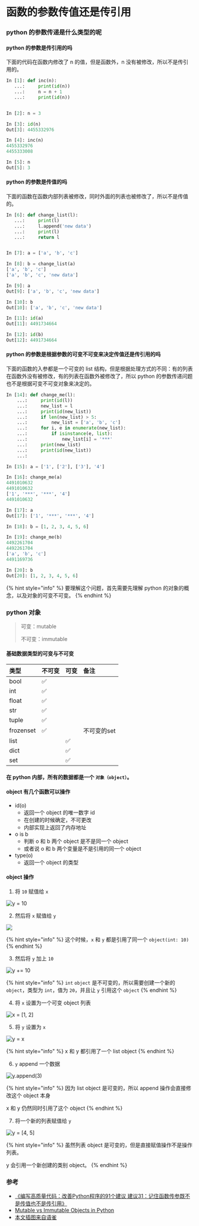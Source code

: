 # 函数的参数传值还是传引用

### python 的参数传递是什么类型的呢

#### python 的参数是传引用的吗

下面的代码在函数内修改了 n 的值，但是函数外，n 没有被修改，所以不是传引用的。

```python
In [1]: def inc(n):
   ...:     print(id(n))
   ...:     n = n + 1
   ...:     print(id(n))


In [2]: n = 3

In [3]: id(n)
Out[3]: 4455332976

In [4]: inc(n)
4455332976
4455333008

In [5]: n
Out[5]: 3
```

#### python 的参数是传值的吗

下面的函数在函数内部列表被修改，同时外面的列表也被修改了，所以不是传值的。

```python
In [6]: def change_list(l):
   ...:     print(l)
   ...:     l.append('new data')
   ...:     print(l)
   ...:     return l


In [7]: a = ['a', 'b', 'c']

In [8]: b = change_list(a)
['a', 'b', 'c']
['a', 'b', 'c', 'new data']

In [9]: a
Out[9]: ['a', 'b', 'c', 'new data']

In [10]: b
Out[10]: ['a', 'b', 'c', 'new data']

In [11]: id(a)
Out[11]: 4491734664

In [12]: id(b)
Out[12]: 4491734664
```

#### python 的参数是根据参数的可变不可变来决定传值还是传引用的吗

下面的函数的入参都是一个可变的 list 结构，但是根据处理方式的不同：有的列表在函数外没有被修改，有的列表在函数外被修改了，所以 python 的参数传递问题也不是根据可变不可变对象来决定的。

```python
In [14]: def change_me(l):
    ...:     print(id(l))
    ...:     new_list = l
    ...:     print(id(new_list))
    ...:     if len(new_list) > 5:
    ...:         new_list = ['a', 'b', 'c']
    ...:     for i, e in enumerate(new_list):
    ...:         if isinstance(e, list):
    ...:             new_list[i] = '***'
    ...:     print(new_list)
    ...:     print(id(new_list))
    ...:

In [15]: a = ['1', ['2'], ['3'], '4']

In [16]: change_me(a)
4491010632
4491010632
['1', '***', '***', '4']
4491010632

In [17]: a
Out[17]: ['1', '***', '***', '4']

In [18]: b = [1, 2, 3, 4, 5, 6]

In [19]: change_me(b)
4492261704
4492261704
['a', 'b', 'c']
4491169736

In [20]: b
Out[20]: [1, 2, 3, 4, 5, 6]
```

{% hint style="info" %}
要理解这个问题，首先需要先理解 python 的对象的概念，以及对象的可变不可变。
{% endhint %}

### python 对象

> 可变：mutable
>
> 不可变：immutable

#### 基础数据类型的可变与不可变

| 类型 | 不可变 | 可变 | 备注 |
| :--- | :--- | :--- | :--- |
| bool | ✅ |  |  |
| int | ✅ |  |  |
| float | ✅ |  |  |
| str | ✅ |  |  |
| tuple | ✅ |  |  |
| frozenset | ✅ |  | 不可变的set |
| list |  | ✅ |  |
| dict |  | ✅ |  |
| set |  | ✅ |  |

#### 在 python 内部，所有的数据都是一个 `对象（object）`。

#### object 有几个函数可以操作

* id\(o\)
  * 返回一个 object 的唯一数字 id
  * 在创建的时候确定，不可更改
  * 内部实现上返回了内存地址
* o is b
  * 判断 o 和 b 两个 object 是不是同一个 object
  * 或者说 o 和 b 两个变量是不是引用的同一个 object
* type\(o\)
  * 返回一个 object 的类型

#### object 操作

1. 将 `10` 赋值给 `x`

![y = 10](https://cdn.nlark.com/yuque/__graphviz/579ec1790f041c672935145ccc5452ee.svg)

2. 然后将 `x` 赋值给 `y`

![](https://cdn.nlark.com/yuque/__graphviz/48bc84a2bb3467f8fb91000015a02838.svg)

{% hint style="info" %}
这个时候，`x` 和 `y` 都是引用了同一个 `object(int: 10)`
{% endhint %}

3. 然后将 `y` 加上 `10`

![y += 10](https://cdn.nlark.com/yuque/__graphviz/1665d3c3600152a84c56e964e73a1032.svg)

{% hint style="info" %}
`int` `object` 是不可变的，所以需要创建一个新的 `object`，类型为 `int`，值为 `20`，并且让 `y` 引用这个 `object`
{% endhint %}

4. 将 `x` 设置为一个可变 object 列表

![x = \[1, 2\]](https://cdn.nlark.com/yuque/__graphviz/0262a6ddfbdaecb8761d60484ff9e317.svg)

5. 将 `y` 设置为 `x`

![y = x](https://cdn.nlark.com/yuque/__graphviz/e8c4f04b217c2fd202a138b9c0c440b4.svg)

{% hint style="info" %}
x 和 y 都引用了一个 list object
{% endhint %}

6. `y` append 一个数据

![y.append\(3\)](https://cdn.nlark.com/yuque/__graphviz/e5c49b40390873bc30053b5c9be92da4.svg)

{% hint style="info" %}
因为 list object 是可变的，所以 append 操作会直接修改这个 object 本身

x 和 y 仍然同时引用了这个 object
{% endhint %}

7. 将一个新的列表赋值给 `y`

![y = \[4, 5\]](https://cdn.nlark.com/yuque/__graphviz/d1d09f3dc07dc5bd558702280e03442b.svg)

{% hint style="info" %}
虽然列表 object 是可变的，但是直接赋值操作不是操作列表。

y 会引用一个新创建的类别 object。
{% endhint %}









### 参考

* [《编写高质量代码：改善Python程序的91个建议 建议31：记住函数传参既不是传值也不是传引用》](https://weread.qq.com/web/reader/a773170597d8e93668ebfcfk3f131c022583d0efb2c4298)
* [Mutable vs Immutable Objects in Python](https://medium.com/@meghamohan/mutable-and-immutable-side-of-python-c2145cf72747)
* [本文插图来自语雀](https://www.yuque.com/chenyunpeng-zkr3i/xedeha/hc4mq1)





